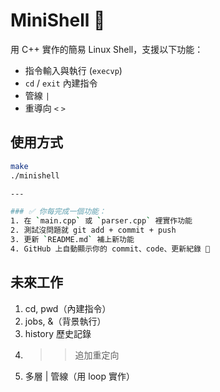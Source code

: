 # MiniShell 🐚

用 C++ 實作的簡易 Linux Shell，支援以下功能：

- 指令輸入與執行 (`execvp`)
- `cd` / `exit` 內建指令
- 管線 `|`
- 重導向 `<` `>`


## 使用方式
```bash
make
./minishell

---

### ✅ 你每完成一個功能：
1. 在 `main.cpp` 或 `parser.cpp` 裡實作功能
2. 測試沒問題就 git add + commit + push
3. 更新 `README.md` 補上新功能
4. GitHub 上自動顯示你的 commit、code、更新紀錄 🎯

```


## 未來工作
1. cd, pwd（內建指令）
2. jobs, &（背景執行）
3. history 歷史記錄
4. >> 追加重定向
5. 多層 | 管線（用 loop 實作）

